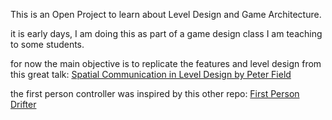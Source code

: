 This is an Open Project to learn about Level Design and Game Architecture. 

it is early days, I am doing this as part of a game design class I am teaching to some students. 

for now the main objective is to replicate the features and level design from this great talk:
[Spatial Communication in Level Design by Peter Field](https://www.youtube.com/watch?v=AKeUZVikPV8&t=2s&ab_channel=PeterField)

the first person controller was inspired by this other repo: 
[First Person Drifter](https://github.com/igaryhe/FirstPersonDrifter/tree/master)

